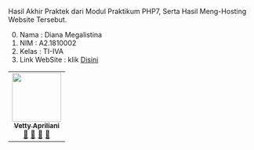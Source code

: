 Hasil Akhir Praktek dari Modul Praktikum PHP7, Serta Hasil Meng-Hosting Website Tersebut.

0. Nama  : Diana Megalistina
1. NIM   : A2.1810002
2. Kelas : TI-IVA
3. Link WebSite  :  klik [Disini](https://a21810002.000webhostapp.com)

<!-- ALL-CONTRIBUTORS-LIST:START - Do not remove or modify this section -->
<!-- prettier-ignore-start -->
<!-- markdownlint-disable -->
<table>
  <tr>
    <td align="center"><a href="#"><img src="https://avatars1.githubusercontent.com/u/61576739?s=400&amp;u=6c1122c5a1fa8f038789f136602dad38ccd30cfa&amp;v=4" width="100px;" alt=""/><br /><sub><b>Vetty Apriliani</b></sub></a><br /><a href="#" title="Link Repo">🔗</a> <a href="#" title="Documentation">📖</a> <a href="#" title="Profile">👀</a> <a href="#" title="Talks">📢</a></td>
